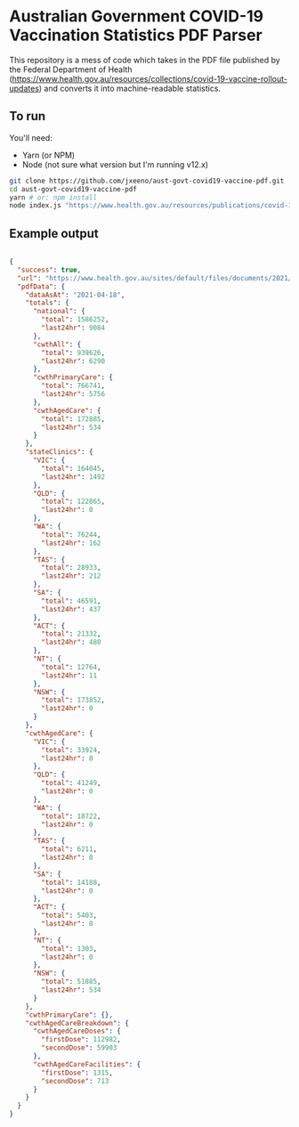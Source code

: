 # Australian Government COVID-19 Vaccination Statistics PDF Parser

This repository is a mess of code which takes in the PDF file published by the Federal Department of Health (https://www.health.gov.au/resources/collections/covid-19-vaccine-rollout-updates) and converts it into machine-readable statistics.

## To run

You'll need:

* Yarn (or NPM)
* Node (not sure what version but I'm running v12.x)

```bash
git clone https://github.com/jxeeno/aust-govt-covid19-vaccine-pdf.git
cd aust-govt-covid19-vaccine-pdf
yarn # or: npm install
node index.js "https://www.health.gov.au/resources/publications/covid-19-vaccine-rollout-update-19-april-2021"
```

## Example output

```json

{
  "success": true,
  "url": "https://www.health.gov.au/sites/default/files/documents/2021/04/covid-19-vaccine-rollout-update-19-april-2021.pdf",
  "pdfData": {
    "dataAsAt": "2021-04-18",
    "totals": {
      "national": {
        "total": 1586252,
        "last24hr": 9084
      },
      "cwthAll": {
        "total": 939626,
        "last24hr": 6290
      },
      "cwthPrimaryCare": {
        "total": 766741,
        "last24hr": 5756
      },
      "cwthAgedCare": {
        "total": 172885,
        "last24hr": 534
      }
    },
    "stateClinics": {
      "VIC": {
        "total": 164045,
        "last24hr": 1492
      },
      "QLD": {
        "total": 122865,
        "last24hr": 0
      },
      "WA": {
        "total": 76244,
        "last24hr": 162
      },
      "TAS": {
        "total": 28933,
        "last24hr": 212
      },
      "SA": {
        "total": 46591,
        "last24hr": 437
      },
      "ACT": {
        "total": 21332,
        "last24hr": 480
      },
      "NT": {
        "total": 12764,
        "last24hr": 11
      },
      "NSW": {
        "total": 173852,
        "last24hr": 0
      }
    },
    "cwthAgedCare": {
      "VIC": {
        "total": 33924,
        "last24hr": 0
      },
      "QLD": {
        "total": 41249,
        "last24hr": 0
      },
      "WA": {
        "total": 18722,
        "last24hr": 0
      },
      "TAS": {
        "total": 6211,
        "last24hr": 0
      },
      "SA": {
        "total": 14188,
        "last24hr": 0
      },
      "ACT": {
        "total": 5403,
        "last24hr": 0
      },
      "NT": {
        "total": 1303,
        "last24hr": 0
      },
      "NSW": {
        "total": 51885,
        "last24hr": 534
      }
    },
    "cwthPrimaryCare": {},
    "cwthAgedCareBreakdown": {
      "cwthAgedCareDoses": {
        "firstDose": 112982,
        "secondDose": 59903
      },
      "cwthAgedCareFacilities": {
        "firstDose": 1315,
        "secondDose": 713
      }
    }
  }
}
```
